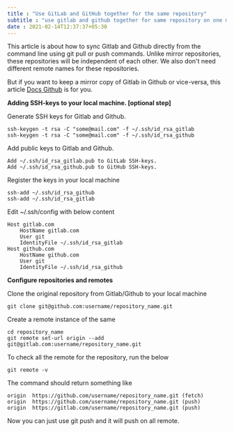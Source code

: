 ```yaml
---
title : "Use GitLab and GitHub together for the same repository" 
subtitle : "use gitlab and github together for same repository on one machine" 
date : 2021-02-14T12:37:37+05:30
---
```


This article is about how to sync Gitlab and Github directly from the command line using git pull or push commands. Unlike mirror repositories, these repositories will be independent of each other. We also don't need different remote names for these repositories.

But if you want to keep a mirror copy of Gitlab in Github or vice-versa, this article [Docs Github](https://docs.gitlab.com/ee/user/project/repository/repository_mirroring.html) is for you.

**Adding SSH-keys to your local machine. [optional step]**

Generate SSH keys for Gitlab and Github.
	
	ssh-keygen -t rsa -C "some@mail.com" -f ~/.ssh/id_rsa_gitlab 
	ssh-keygen -t rsa -C "some@mail.com" -f ~/.ssh/id_rsa_github

Add public keys to Gitlab and Github.

	Add ~/.ssh/id_rsa_gitlab.pub to GitLab SSH-keys.
	Add ~/.ssh/id_rsa_github.pub to GitHub SSH-keys.

Register the keys in your local machine

	ssh-add ~/.ssh/id_rsa_github
	ssh-add ~/.ssh/id_rsa_gitlab

Edit ~/.ssh/config  with below content


	Host gitlab.com
		HostName gitlab.com
		User git
		IdentityFile ~/.ssh/id_rsa_gitlab
	Host github.com
		HostName github.com
		User git
		IdentityFile ~/.ssh/id_rsa_github


**Configure repositories and remotes**

Clone the original repository from Gitlab/Github to your local machine

	git clone git@github.com:username/repository_name.git

Create a remote instance of the same

	cd repository_name
	git remote set-url origin --add git@gitlab.com:username/repository_name.git

To check all the remote for the repository, run the below

	git remote -v

The command should return something like 

	origin	https://github.com/username/repository_name.git (fetch)
	origin	https://github.com/username/repository_name.git (push)
	origin	https://gitlab.com/username/repository_name.git (push)

Now you can just use git push and it will push on all remote.



